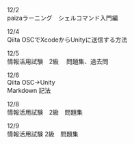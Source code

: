 12/2<br>
paizaラーニング　シェルコマンド入門編<br>

12/4<br>
Qiita OSCでXcodeからUnityに送信する方法<br>

12/5<br>
情報活用試験　2級　 問題集、過去問<br>

12/6<br>
Qiita OSC→Unity <br>
Markdown 記法

12/8<br>
情報活用試験　2級　問題集<br>


12/9<br>
情報活用試験 2級　問題集　<br>



